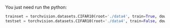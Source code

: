 You just need run the python:

```python
trainset = torchvision.datasets.CIFAR10(root='./data4', train=True, download=True, transform=transform)
testset = torchvision.datasets.CIFAR10(root='./data4', train=False, download=True, transform=transform)
```